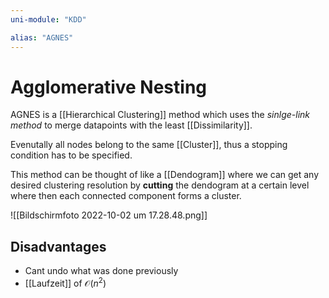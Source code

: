 ```yaml
---
uni-module: "KDD"

alias: "AGNES"
---
```


# Agglomerative Nesting

AGNES is a [[Hierarchical Clustering]] method which uses the _sinlge-link method_ to merge datapoints with the least [[Dissimilarity]].

Evenutally all nodes belong to the same [[Cluster]], thus a stopping condition has to be specified.

This method can be thought of like a [[Dendogram]] where we can get any desired clustering resolution by **cutting** the dendogram at a certain level where then each connected component forms a cluster.

![[Bildschirmfoto 2022-10-02 um 17.28.48.png]]

## Disadvantages

- Cant undo what was done previously
- [[Laufzeit]] of $\mathcal{O}(n^2)$
